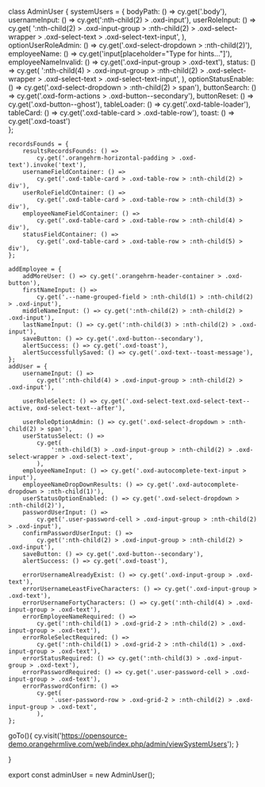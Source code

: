 class AdminUser {
	systemUsers = {
		bodyPath: () => cy.get('.body'),
		usernameInput: () => cy.get(':nth-child(2) > .oxd-input'),
		userRoleInput: () =>
			cy.get(
				':nth-child(2) > .oxd-input-group > :nth-child(2) > .oxd-select-wrapper > .oxd-select-text > .oxd-select-text-input',
			),
		optionUserRoleAdmin: () => cy.get('.oxd-select-dropdown > :nth-child(2)'),
		employeeName: () => cy.get('input[placeholder="Type for hints..."]'),
		employeeNameInvalid: () => cy.get('.oxd-input-group > .oxd-text'),
		status: () =>
			cy.get(
				':nth-child(4) > .oxd-input-group > :nth-child(2) > .oxd-select-wrapper > .oxd-select-text > .oxd-select-text-input',
			),
		optionStatusEnable: () => cy.get('.oxd-select-dropdown > :nth-child(2) > span'),
		buttonSearch: () => cy.get('.oxd-form-actions > .oxd-button--secondary'),
		buttonReset: () => cy.get('.oxd-button--ghost'),
        tableLoader: () => cy.get('.oxd-table-loader'),
		tableCard: () => cy.get('.oxd-table-card > .oxd-table-row'),
		toast: () => cy.get('.oxd-toast')	
	};

	recordsFounds = {
		resultsRecordsFounds: () =>
			cy.get('.orangehrm-horizontal-padding > .oxd-text').invoke('text'),
		usernameFieldContainer: () =>
			cy.get('.oxd-table-card > .oxd-table-row > :nth-child(2) > div'),
		userRoleFieldCOntainer: () =>
			cy.get('.oxd-table-card > .oxd-table-row > :nth-child(3) > div'),
		employeeNameFieldContainer: () =>
			cy.get('.oxd-table-card > .oxd-table-row > :nth-child(4) > div'),
		statusFieldContainer: () =>
			cy.get('.oxd-table-card > .oxd-table-row > :nth-child(5) > div'),
	};

	addEmployee = {
		addMoreUser: () => cy.get('.orangehrm-header-container > .oxd-button'),
		firstNameInput: () =>
			cy.get('.--name-grouped-field > :nth-child(1) > :nth-child(2) > .oxd-input'),
		middleNameInput: () => cy.get(':nth-child(2) > :nth-child(2) > .oxd-input'),
		lastNameInput: () => cy.get(':nth-child(3) > :nth-child(2) > .oxd-input'),
		saveButton: () => cy.get('.oxd-button--secondary'),
		alertSuccess: () => cy.get('.oxd-toast'),
		alertSuccessfullySaved: () => cy.get('.oxd-text--toast-message'),
	};
	addUser = {
		usernameInput: () =>
			cy.get(':nth-child(4) > .oxd-input-group > :nth-child(2) > .oxd-input'),

		userRoleSelect: () => cy.get('.oxd-select-text.oxd-select-text--active, oxd-select-text--after'),
		
		userRoleOptionAdmin: () => cy.get('.oxd-select-dropdown > :nth-child(2) > span'),
		userStatusSelect: () =>
			cy.get(
				':nth-child(3) > .oxd-input-group > :nth-child(2) > .oxd-select-wrapper > .oxd-select-text',
			),
		employeeNameInput: () => cy.get('.oxd-autocomplete-text-input > input'),
		employeeNameDropDownResults: () => cy.get('.oxd-autocomplete-dropdown > :nth-child(1)'),
		userStatusOptionEnabled: () => cy.get('.oxd-select-dropdown > :nth-child(2)'),
		passwordUserInput: () =>
			cy.get('.user-password-cell > .oxd-input-group > :nth-child(2) > .oxd-input'),
		confirmPasswordUserInput: () =>
			cy.get(':nth-child(2) > .oxd-input-group > :nth-child(2) > .oxd-input'),
		saveButton: () => cy.get('.oxd-button--secondary'),
		alertSuccess: () => cy.get('.oxd-toast'),

		errorUsernameAlreadyExist: () => cy.get('.oxd-input-group > .oxd-text'),
		errorUsernameLeastFiveCharacters: () => cy.get('.oxd-input-group > .oxd-text'),
		errorUsernameFortyCharacters: () => cy.get(':nth-child(4) > .oxd-input-group > .oxd-text'),
		errorEmployeeNameRequired: () =>
			cy.get(':nth-child(1) > .oxd-grid-2 > :nth-child(2) > .oxd-input-group > .oxd-text'),
		errorRoleSelectRequired: () =>
			cy.get(':nth-child(1) > .oxd-grid-2 > :nth-child(1) > .oxd-input-group > .oxd-text'),
		errorStatusRequired: () => cy.get(':nth-child(3) > .oxd-input-group > .oxd-text'),
		errorPasswordRequired: () => cy.get('.user-password-cell > .oxd-input-group > .oxd-text'),
		errorPasswordConfirm: () =>
			cy.get(
				'.user-password-row > .oxd-grid-2 > :nth-child(2) > .oxd-input-group > .oxd-text',
			),
	};



	

   goTo(){
	cy.visit('https://opensource-demo.orangehrmlive.com/web/index.php/admin/viewSystemUsers');
   }




}

export const adminUser = new AdminUser();
